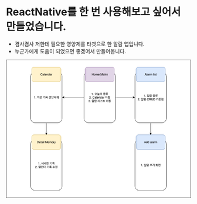 # ReactNative를 한 번 사용해보고 싶어서 만들었습니다.

- 겸사겸사 저한테 필요한 영양제를 타겟으로 한 알람 앱입니다.
- 누군가에게 도움이 되었으면 좋겠어서 만들어봅니다.

![Potion Alarm Screen](rsc/not_app/potion_alarm_screen_flow.png)